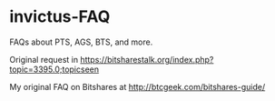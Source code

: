 invictus-FAQ
============

FAQs about PTS, AGS, BTS, and more. 

Original request in https://bitsharestalk.org/index.php?topic=3395.0;topicseen 

My original FAQ on Bitshares at  http://btcgeek.com/bitshares-guide/
